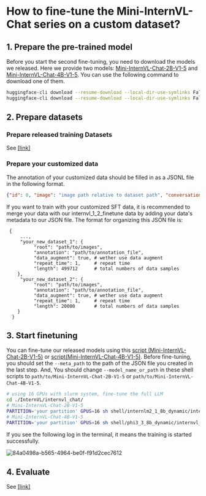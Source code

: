 # How to fine-tune the Mini-InternVL-Chat series on a custom dataset?

## 1. Prepare the pre-trained model

Before you start the second fine-tuning, you need to download the models we released. Here we provide two models:
[Mini-InternVL-Chat-2B-V1-5](https://huggingface.co/OpenGVLab/Mini-InternVL-Chat-2B-V1-5) and [Mini-InternVL-Chat-4B-V1-5](https://huggingface.co/OpenGVLab/Mini-InternVL-Chat-4B-V1-5).
You can use the following command to download one of them.

```bash
huggingface-cli download --resume-download --local-dir-use-symlinks False OpenGVLab/Mini-InternVL-Chat-2B-V1-5 --local-dir path/to/Mini-InternVL-Chat-2B-V1-5
huggingface-cli download --resume-download --local-dir-use-symlinks False OpenGVLab/Mini-InternVL-Chat-4B-V1-5 --local-dir path/to/Mini-InternVL-Chat-4B-V1-5
```

## 2. Prepare datasets

### Prepare released training Datasets

See [\[link\]](https://github.com/OpenGVLab/InternVL/tree/main/internvl_chat#prepare-training-datasets)

### Prepare your customized data

The annotation of your customized data should be filled in as a JSONL file in the following format.

```json
{"id": 0, "image": "image path relative to dataset path", "conversations": [{"from": "human", "value": "<image>\nyour question"}, {"from": "gpt", "value": "response"}]}
```

If you want to train with your customized SFT data,  it is recommended to merge your data with our internvl_1_2_finetune data by adding your data's metadata to our JSON file.
The format for organizing this JSON file is:

```
 {
     ...,
     "your_new_dataset_1": {
          "root": "path/to/images",
          "annotation": "path/to/annotation_file",
          "data_augment": true, # wether use data augment
          "repeat_time": 1,     # repeat time
          "length": 499712      # total numbers of data samples
    },
     "your_new_dataset_2": {
          "root": "path/to/images",
          "annotation": "path/to/annotation_file",
          "data_augment": true, # wether use data augment
          "repeat_time": 1,     # repeat time
          "length": 20000       # total numbers of data samples
    }
  }
```

## 3. Start finetuning

You can fine-tune our released models using this [script (Mini-InternVL-Chat-2B-V1-5)](https://github.com/OpenGVLab/InternVL/blob/main/internvl_chat/shell/internlm2_1_8b_dynamic/internvl_chat_v1_5_internlm2_1_8b_dynamic_res_finetune.sh) or [script(Mini-InternVL-Chat-4B-V1-5)](https://github.com/OpenGVLab/InternVL/blob/main/internvl_chat/shell/phi3_3_8b_dynamic/internvl_chat_v1_5_phi3_3_8b_dynamic_res_finetune.sh).
Before fine-tuning, you should set the `--meta_path` to the path of the JSON file you created in the last step. And, You should change `--model_name_or_path` in these shell scripts to `path/to/Mini-InternVL-Chat-2B-V1-5`  or `path/to/Mini-InternVL-Chat-4B-V1-5`.

```bash
# using 16 GPUs with slurm system, fine-tune the full LLM
cd ./InternVL/internvl_chat/
# Mini-InternVL-Chat-2B-V1-5 
PARTITION='your partition' GPUS=16 sh shell/internlm2_1_8b_dynamic/internvl_chat_v1_5_internlm2_1_8b_dynamic_res_finetune.sh
# Mini-InternVL-Chat-4B-V1-5 
PARTITION='your partition' GPUS=16 sh shell/phi3_3_8b_dynamic/internvl_chat_v1_5_phi3_3_8b_dynamic_res_finetune.sh
```

If you see the following log in the terminal, it means the training is started successfully.

![84a0498a-b565-4964-be0f-f91d2cec7612](https://github.com/G-z-w/InternVL/assets/95175307/d66a2c40-be4c-42c8-babf-052621d2995e)

## 4. Evaluate
See [\[link\]](https://github.com/OpenGVLab/InternVL/blob/main/document/how_to_evaluate_internvl_chat_v1_5.md)
